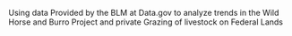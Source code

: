 Using data Provided by the BLM at Data.gov to analyze trends in the Wild Horse and Burro Project and private Grazing of livestock on Federal Lands

